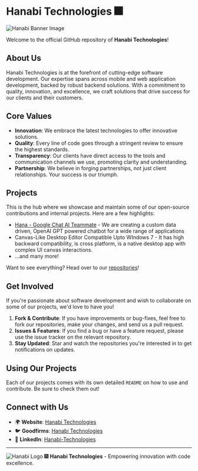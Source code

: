 # Hanabi Technologies 🎆

![Hanabi Banner Image](https://storage.googleapis.com/hanabi-cms/uploads/Custom_Software_Solutions_9bac7cdd25.webp)  <!-- Consider using a captivating banner image that represents Hanabi -->

Welcome to the official GitHub repository of **Hanabi Technologies**!

## About Us

Hanabi Technologies is at the forefront of cutting-edge software development. Our expertise spans across mobile and web application development, backed by robust backend solutions. With a commitment to quality, innovation, and excellence, we craft solutions that drive success for our clients and their customers.

## Core Values

- **Innovation**: We embrace the latest technologies to offer innovative solutions.
- **Quality**: Every line of code goes through a stringent review to ensure the highest standards.
- **Transparency**: Our clients have direct access to the tools and communication channels we use, promoting clarity and understanding.
- **Partnership**: We believe in forging partnerships, not just client relationships. Your success is our triumph.

## Projects

This is the hub where we showcase and maintain some of our open-source contributions and internal projects. Here are a few highlights:

- [Hana - Google Chat AI Teammate](https://hana.hanabitech.com/?utm_source=github&utm_medium=referral) - We are creating a custom data driven, OpenAI GPT powered chatbot for a wide range of applications
- Canvas-Like Desktop Editor Compatible Upto WIndows 7 - It has high backward compatibility, is cross platform, is a native desktop app with complex UI canvas interactions.
- ...and many more!

Want to see everything? Head over to our [repositories](https://github.com/hanabi-tech?tab=repositories)!

## Get Involved

If you're passionate about software development and wish to collaborate on some of our projects, we'd love to have you!

1. **Fork & Contribute**: If you have improvements or bug-fixes, feel free to fork our repositories, make your changes, and send us a pull request.
2. **Issues & Features**: If you find a bug or have a feature request, please use the issue tracker on the relevant repository.
3. **Stay Updated**: Star and watch the repositories you're interested in to get notifications on updates.

## Using Our Projects

Each of our projects comes with its own detailed `README` on how to use and contribute. Be sure to check them out!

## Connect with Us

- 🌍 **Website**: [Hanabi Technologies](https://hanabitech.com/?utm_source=github&utm_medium=referral)
- 🐦 **Goodfirms**: [Hanabi Technologies](https://www.goodfirms.co/company/hanabi-technologies)
- 💼 **LinkedIn**: [Hanabi-Technologies](https://linkedin.com/company/hanabi-technologies)

---

![Hanabi Logo](https://storage.googleapis.com/hanabi-cms/uploads/hanabi_logo_with_white_bg_c8e26ba2e0.jpg)
🎆 **Hanabi Technologies** - Empowering innovation with code excellence.
